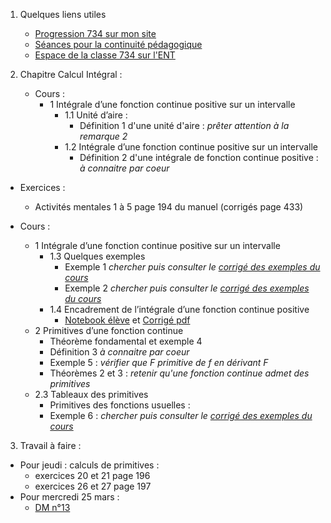 1. Quelques liens utiles 
    * [Progression 734 sur mon site](http://www.frederic-junier.org/TS2020/Progression/TS_2020.html)
    * [Séances pour la continuité pédagogique](https://frederic-junier.github.io/TS-2019-2020/)
    * [Espace de la classe 734 sur l'ENT]()



2. Chapitre Calcul Intégral :
   * Cours :
      * 1 Intégrale d’une fonction continue positive sur un intervalle
        * 1.1 Unité d’aire : 
          * Définition 1 d'une unité d'aire :   _prêter attention à la remarque 2_
        * 1.2 Intégrale d’une fonction continue positive sur un intervalle
          * Définition 2 d'une intégrale de fonction continue positive : _à connaitre par coeur_

  * Exercices :
    * Activités mentales 1 à 5 page 194 du manuel (corrigés page 433)


  * Cours :
      * 1 Intégrale d’une fonction continue positive sur un intervalle
        * 1.3 Quelques exemples
          * Exemple 1  _chercher puis consulter le [corrigé des exemples du cours]()_
          * Exemple 2 _chercher puis consulter le [corrigé des exemples du cours]()_
        * 1.4 Encadrement de l’intégrale d’une fonction continue positive
          * [Notebook élève](TS-2019-2020/CalculIntegral/ressources/Cours_Calcul_Integral_2020_Eleve.ipynb) et [Corrigé pdf](TS-2019-2020/CalculIntegral/ressources/Cours_Calcul_Integral_2020.pdf)
      * 2 Primitives d’une fonction continue
        * Théorème fondamental et exemple 4 
        * Définition 3 _à connaitre par coeur_
        * Exemple 5 : _vérifier que F primitive de f en dérivant F_
        * Théorèmes 2 et 3 : _retenir qu'une fonction continue admet des primitives_
      * 2.3 Tableaux des primitives
        * Primitives des fonctions usuelles :
        * Exemple 6 : _chercher puis consulter le [corrigé des exemples du cours]()_
    
3. Travail à faire :
  * Pour jeudi : calculs de primitives : 
    * exercices 20 et 21 page 196 
    * exercices 26 et 27 page 197
  * Pour mercredi 25 mars : 
    * [DM n°13]()